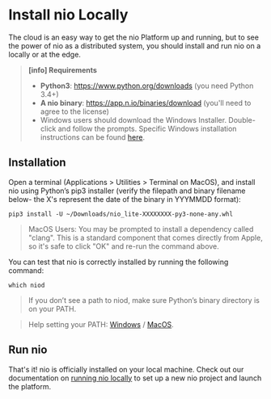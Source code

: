 # Install nio Locally

The cloud is an easy way to get the nio Platform up and running, but to see the power of nio as a distributed system, you should install and run nio on a locally or at the edge.

>**[info] Requirements**
>
>* **Python3**: https://www.python.org/downloads (you need Python 3.4+)
>* **A nio binary**: https://app.n.io/binaries/download (you'll need to agree to the license)
>  * Windows users should download the Windows Installer. Double-click and follow the prompts. Specific Windows installation instructions can be found [here](/installation/windows.md).

## Installation

Open a terminal (Applications > Utilities > Terminal on MacOS), and install nio using Python’s pip3 installer (verify the filepath and binary filename below- the X's represent the date of the binary in YYYMMDD format):
```
pip3 install -U ~/Downloads/nio_lite-XXXXXXXX-py3-none-any.whl
```
> MacOS Users: You may be prompted to install a dependency called "clang". This is a standard component that comes directly from Apple, so it's safe to click "OK" and re-run the command above.

You can test that nio is correctly installed by running the following command:
```
which niod
```
> If you don’t see a path to niod, make sure Python’s binary directory is on your PATH.

> Help setting your PATH: [Windows](https://msdn.microsoft.com/en-us/library/aa922003.aspx) / [MacOS](http://osxdaily.com/2014/08/14/add-new-path-to-path-command-line/).


## Run nio

That's it! nio is officially installed on your local machine. Check out our documentation on [running nio locally](/running-nio/locally.md) to set up a new nio project and launch the platform.
